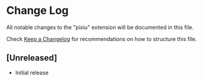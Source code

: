 # Change Log

All notable changes to the "pixiu" extension will be documented in this file.

Check [Keep a Changelog](http://keepachangelog.com/) for recommendations on how to structure this file.

## [Unreleased]

- Initial release